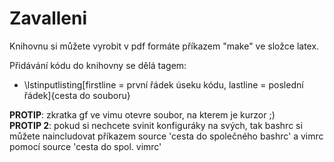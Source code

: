 # Zavalleni
Knihovnu si můžete vyrobit v pdf formáte příkazem "make" ve složce latex.

Přidávání kódu do knihovny se dělá tagem:

  * \\lstinputlisting[firstline = první řádek úseku kódu, lastline = poslední řádek]{cesta do souboru}

__PROTIP__: zkratka gf ve vimu otevre soubor, na kterem je kurzor ;)  
__PROTIP 2__: pokud si nechcete svinit konfiguráky na svých, tak bashrc si můžete naincludovat příkazem source 'cesta do společného bashrc' a vimrc pomocí source 'cesta do spol. vimrc'
